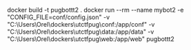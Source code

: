 docker build -t pugbottt2 .
docker run --rm --name mybot2 -e "CONFIG_FILE=conf/config.json" -v "C:\Users\Orel\dockers\utctfpug\conf:/app/conf" -v "C:\Users\Orel\dockers\utctfpug\data:/app/data" -v "C:\Users\Orel\dockers\utctfpug\web:/app/web" pugbottt2